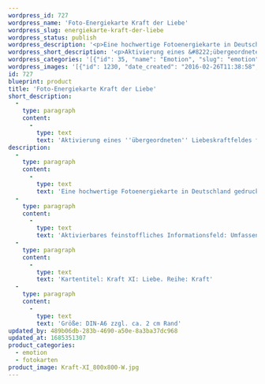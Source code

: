 ```yaml
---
wordpress_id: 727
wordpress_name: 'Foto-Energiekarte Kraft der Liebe'
wordpress_slug: energiekarte-kraft-der-liebe
wordpress_status: publish
wordpress_description: '<p>Eine hochwertige Fotoenergiekarte in Deutschland gedruckt und in Handarbeit laminiert.  Sie ist in Postkartengröße (DIN-A6) gut zu transportieren und kann auch auf den Körper aufgelegt werden.</p><p>Aktivierbares feinstoffliches Informationsfeld: Umfassende LIebe als eine der menschlichen Grundenergien: Entwicklung von Liebeskraft, Aktivierung von Liebes-Ur-Energie und Bewusstsein allgemein. Aktivierung und Entwicklung eines "übergeordneten" Liebeskraftfeldes und des Liebesbewusstseins. Die eigene Liebe als persönliche Ur-Energie entdecken. Verbindung herstellen zur Basisenergie, die tief in einem Menschen verankert ist.</p><p>Kartentitel: Kraft XI: Liebe. Reihe: Kraft</p><p>Größe: DIN-A6 zzgl. ca. 2 cm Rand<br />Andere Formate sind individuell für Sie innerhalb weniger Tage herstellbar. Bitte kontaktieren Sie uns hierfür unter <a href="mailto:info@elvedenverlag.de">info@elvedenverlag.de</a>.</p><p><a href="https://my.feenbaum.de/anwendung-energiebilder-foto-laminiert/">Anwendungshinweise</a>      <a href="https://my.feenbaum.de/produktinformationen-fotokarten/">Produktinformationen</a></p>'
wordpress_short_description: '<p>Aktivierung eines &#8222;übergeordneten&#8220; Liebeskraftfeldes für sich selbst</p>'
wordpress_categories: '[{"id": 35, "name": "Emotion", "slug": "emotion"}, {"id": 23, "name": "Fotokarten", "slug": "fotokarten"}]'
wordpress_images: '[{"id": 1230, "date_created": "2016-02-26T11:38:58", "date_created_gmt": "2016-02-26T09:38:58", "date_modified": "2016-02-26T11:38:58", "date_modified_gmt": "2016-02-26T09:38:58", "src": "https://my.feenbaum.de/wp-content/uploads/2016/02/Kraft-XI_800x800-W.jpg", "name": "Kraft-XI_800x800-W", "alt": ""}]'
id: 727
blueprint: product
title: 'Foto-Energiekarte Kraft der Liebe'
short_description:
  -
    type: paragraph
    content:
      -
        type: text
        text: 'Aktivierung eines ''übergeordneten'' Liebeskraftfeldes für sich selbst'
description:
  -
    type: paragraph
    content:
      -
        type: text
        text: 'Eine hochwertige Fotoenergiekarte in Deutschland gedruckt und in Handarbeit laminiert.  Sie ist in Postkartengröße (DIN-A6) gut zu transportieren und kann auch auf den Körper aufgelegt werden.'
  -
    type: paragraph
    content:
      -
        type: text
        text: 'Aktivierbares feinstoffliches Informationsfeld: Umfassende LIebe als eine der menschlichen Grundenergien: Entwicklung von Liebeskraft, Aktivierung von Liebes-Ur-Energie und Bewusstsein allgemein. Aktivierung und Entwicklung eines "übergeordneten" Liebeskraftfeldes und des Liebesbewusstseins. Die eigene Liebe als persönliche Ur-Energie entdecken. Verbindung herstellen zur Basisenergie, die tief in einem Menschen verankert ist.'
  -
    type: paragraph
    content:
      -
        type: text
        text: 'Kartentitel: Kraft XI: Liebe. Reihe: Kraft'
  -
    type: paragraph
    content:
      -
        type: text
        text: 'Größe: DIN-A6 zzgl. ca. 2 cm Rand'
updated_by: 489b06db-283b-4690-a50e-8a3ba37dc968
updated_at: 1685351307
product_categories:
  - emotion
  - fotokarten
product_image: Kraft-XI_800x800-W.jpg
---
```


